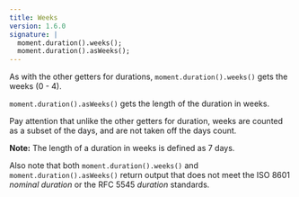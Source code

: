 ```yaml
---
title: Weeks
version: 1.6.0
signature: |
  moment.duration().weeks();
  moment.duration().asWeeks();
---
```



As with the other getters for durations, `moment.duration().weeks()` gets the weeks (0 - 4).

`moment.duration().asWeeks()` gets the length of the duration in weeks.

Pay attention that unlike the other getters for duration, weeks are counted as a subset of the days, and are not taken off the days count.

**Note:** The length of a duration in weeks is defined as 7 days.

Also note that both `moment.duration().weeks()` and `moment.duration().asWeeks()` return output that does not meet the ISO 8601 *nominal duration* or the RFC 5545 *duration* standards.
